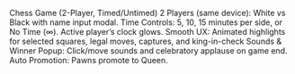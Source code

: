 Chess Game (2-Player, Timed/Untimed)
2 Players (same device): White vs Black with name input modal.
Time Controls: 5, 10, 15 minutes per side, or No Time (∞). Active player’s clock glows.
Smooth UX: Animated highlights for selected squares, legal moves, captures, and king-in-check
Sounds & Winner Popup: Click/move sounds and celebratory applause on game end.
Auto Promotion: Pawns promote to Queen.
